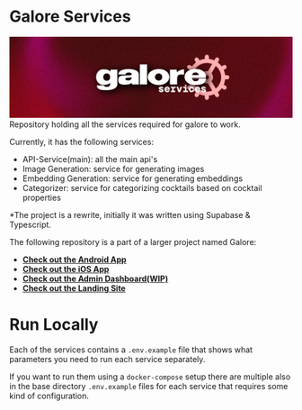 # Galore Services
![Header](./.github/header.png)
Repository holding all the services required for galore to work.

Currently, it has the following services:
- API-Service(main): all the main api's
- Image Generation: service for generating images
- Embedding Generation: service for generating embeddings
- Categorizer: service for categorizing cocktails based on cocktail properties

\*The project is a rewrite, initially it was written using Supabase & Typescript.

The following repository is a part of a larger project named Galore: 
- [**Check out the Android App**](https://github.com/m1thrandir225/galore-android)
- [**Check out the iOS App**](https://github.com/m1thrandir225/galore-ios)
- [**Check out the Admin Dashboard(WIP)**](https://github.com/m1thrandir225/galore-dashboard)
- [**Check out the Landing Site**](https://github.com/m1thrandir225/galore-landing)

# Run Locally 
Each of the services contains a `.env.example` file that shows what parameters you need to run each 
service separately. 

If you want to run them using a `docker-compose` setup there are multiple also in the base directory 
`.env.example` files for each service that requires some kind of configuration.


